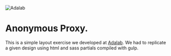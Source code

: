 ![Adalab](http://beta.adalab.es/modulo-1-evaluacion-final-NurAhissami/)

# Anonymous Proxy.

This is a simple layout exercise we developed at [Adalab](https://adalab.es/). We had to replicate a given design using html and sass partials compiled with gulp.
